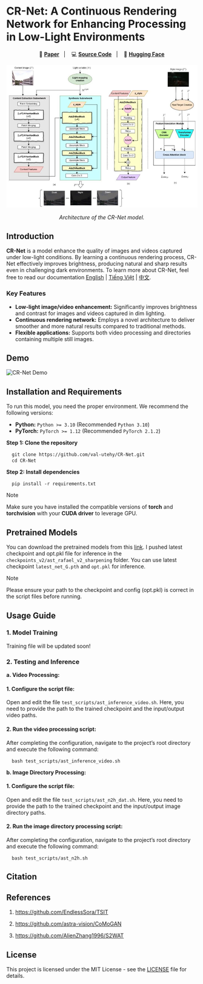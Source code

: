 # CR-Net: A Continuous Rendering Network for Enhancing Processing in Low-Light Environments

<p align="center">
    📄 <a href="link-to-your-paper"><b>Paper</b></a>&nbsp;&nbsp; | &nbsp;&nbsp;
    💻 <a href="https://github.com/val-utehy/CR-Net"><b>Source Code</b></a>&nbsp;&nbsp; | &nbsp;&nbsp;
    🤗 <a href="https://huggingface.co/val-utehy/CR-Net"><b>Hugging Face</b></a>
</p>

<p align="center">
    <img src="preview/structures.jpg" width="800"/>
<p>

<p align="center">
    <em>Architecture of the CR-Net model.</em>
<p>

## Introduction

**CR-Net** is a model enhance the quality of images and videos captured under low-light conditions. 
By learning a continuous rendering process, CR-Net effectively improves brightness, producing natural and sharp results even in challenging dark environments. 
To learn more about CR-Net, feel free to read our documentation [English](../README.md) | [Tiếng Việt](preview/README-vi.md) | [中文](preview/README-zh.md).


### Key Features

*   **Low-light image/video enhancement:** Significantly improves brightness and contrast for images and videos captured in dim lighting.
*   **Continuous rendering network:** Employs a novel architecture to deliver smoother and more natural results compared to traditional methods.
*   **Flexible applications:** Supports both video processing and directories containing multiple still images.

## Demo

![CR-Net Demo](preview/video_demo.gif)

## Installation and Requirements

To run this model, you need the proper environment. We recommend the following versions:

*   **Python:** `Python >= 3.10` (Recommended `Python 3.10`)
*   **PyTorch:** `PyTorch >= 1.12` (Recommended `PyTorch 2.1.2`)

**Step 1: Clone the repository**

```shell
  git clone https://github.com/val-utehy/CR-Net.git
  cd CR-Net
```
**Step 2: Install dependencies**

```shell
  pip install -r requirements.txt
```

> [!NOTE]
> Make sure you have installed the compatible versions of **torch** and **torchvision** with your **CUDA driver** to leverage GPU.
## Pretrained Models
You can download the pretrained models from this [link](https://huggingface.co/val-utehy/CR-Net/tree/main/checkpoints_v2/ast_rafael_v2_sharpening). I pushed latest checkpoint and opt.pkl file for inference in the `checkpoints_v2/ast_rafael_v2_sharpening` folder. 
You can use latest checkpoint `latest_net_G.pth` and `opt.pkl` for inference.
> [!NOTE]
> Please ensure your path to the checkpoint and config (opt.pkl) is correct in the script files before running.

## Usage Guide

### 1. Model Training

Training file will be updated soon!

[//]: # (To train the CR-Net model on your own dataset, follow these steps:)

[//]: # ()
[//]: # (**a. Configure the training script file:**)

[//]: # ()
[//]: # (Open and edit the file `train_scripts/ast_n2h.sh`. In this file, you need to specify important paths such as the dataset path and the checkpoint saving directory.)

[//]: # ()
[//]: # (**b. Run the training script:**)

[//]: # ()
[//]: # (After finishing the configuration, navigate to the project’s root directory and execute the following command:)

[//]: # ()
[//]: # (```shell)

[//]: # (    bash train_scripts/ast_n2h_dat.sh)

[//]: # (```)
### 2. Testing and Inference

**a. Video Processing:**

#### 1. Configure the script file:
Open and edit the file `test_scripts/ast_inference_video.sh`. Here, you need to provide the path to the trained checkpoint and the input/output video paths.

#### 2. Run the video processing script:
After completing the configuration, navigate to the project’s root directory and execute the following command:

```shell
  bash test_scripts/ast_inference_video.sh
```

**b. Image Directory Processing:**
#### 1. Configure the script file:
Open and edit the file `test_scripts/ast_n2h_dat.sh`. Here, you need to provide the path to the trained checkpoint and the input/output image directory paths.

#### 2. Run the image directory processing script:
After completing the configuration, navigate to the project’s root directory and execute the following command:

```shell
  bash test_scripts/ast_n2h.sh
``` 

## Citation


[//]: # (```bibtex)

[//]: # (@article{crnet2025,)

[//]: # (    title={CR-Net: A Continuous Rendering Network for Improving Robustness to Low-illumination},)

[//]: # (    author={},)

[//]: # (    journal={},)

[//]: # (    year={2025})

[//]: # (})

[//]: # (```)
## References

1. https://github.com/EndlessSora/TSIT

2. https://github.com/astra-vision/CoMoGAN

3. https://github.com/AlienZhang1996/S2WAT


## License
This project is licensed under the MIT License - see the [LICENSE](LICENSE) file for details.
